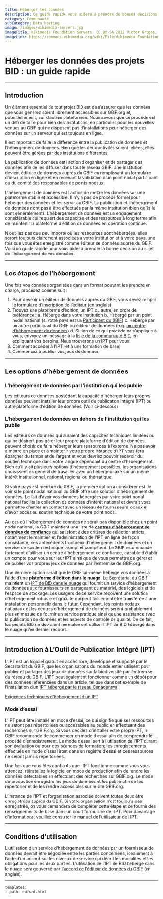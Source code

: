```yaml
---
title: Héberger les données
description: Ce guide rapide vous aidera à prendre de bonnes décisions sur la façon d'accueillir les données de votre projet BID. 
category: Communauté
subCategory: Data hosting
image: /images/wikimedia-servers.jpg
imageTitle: Wikimedia Foundation Servers. CC BY-SA 2012 Victor Grigas, Wikimedia Foundation.
imageLink: https://commons.wikimedia.org/wiki/File:Wikimedia_Foundation_Servers-8055_13.jpg
---
```

# Héberger les données des projets BID : un guide rapide

<!-- toc -->
<!-- tocstop -->

-----------------------
## Introduction

Un élément essentiel de tout projet BID est de s’assurer que les données que vous générez soient librement accessibles sur GBIF.org et, potentiellement, sur d’autres plateformes. Nous savons que ce procédé est un défi de taille pour bien des institutions, en particulier pour les nouvelles venues au GBIF qui ne disposent pas d’installations pour héberger des données sur un serveur qui est toujours en ligne.

Il est important de faire la différence entre la publication de données et l’hébergement de données. Bien que les deux activités soient reliées, elles peuvent être gérées par des institutions différentes.

La publication de données est l’action d’organiser et de partager des données afin de les diffuser dans tout le réseau GBIF. Une institution devient éditrice de données auprès du GBIF en remplissant un formulaire d’inscription en ligne et en recevant la validation d’un point nodal participant ou du comité des responsables de points nodaux.

L’hébergement de données est l’action de mettre les données sur une plateforme stable et accessible. Il n’y a pas de procédé formel pour héberger des données et les servir au GBIF. La publication et l’hébergement de données n’ont pas à être effectués par la même institution (bien qu’ils le sont généralement). L’hébergement de données est un engagement considérable qui requiert des capacités et des ressources à long terme afin de maintenir la plateforme d’édition de données en opération continue.

N’oubliez pas que peu importe où les ressources sont hébergées, elles seront toujours clairement associées à votre institution et à votre pays, une fois que vous êtes enregistré comme éditeur de données auprès du GBIF. Voici un guide rapide pour vous aider à prendre la bonne décision au sujet de l’hébergement de vos données.

-----------

## Les étapes de l’hébergement

Une fois vos données organisées dans un format pouvant les prendre en charge, procédez comme suit :
  
1. Pour devenir un éditeur de données auprès du GBIF, vous devez remplir le [formulaire d’inscription de l’éditeur](http://www.gbif.org/publishing-data/request-endorsement#/intro) (en anglais)
2. Trouvez une plateforme d’édition, un IPT ou autre, en ordre de préférence :
    a. Hébergé dans votre institution
    b. Hébergé par un point nodal national (si votre pays est un [Participant du GBIF](http://www.gbif.org/participation/participant-list))
    c. Hébergé par un autre participant du GBIF ou éditeur de données (e.g. [un centre d’hébergement de données](#centre))
    d. Si rien de ce qui précède ne s’applique à vous, envoyez un message à la [liste de la communauté BID](mailto:bid-community@lists.gbif.org), en expliquant vos besoins. Nous trouverons un IPT pour vous!
3. Comment accéder à l’IPT (et à une formation de base)
4. Commencez à publier vos jeux de données

-----------

## Les options d’hébergement de données

### L’hébergement de données par l’institution qui les publie

Les éditeurs de données possédant la capacité d’héberger leurs propres données peuvent installer leur propre outil de publication intégré (IPT) ou autre plateforme d’édition de données. (<a name="ipt">Voir ci-dessous</a>) 

### L’hébergement de données en dehors de l’institution qui les publie 

Les éditeurs de données qui auraient des capacités techniques limitées ou qui ne désirent pas gérer leur propre plateforme d’édition de données, peuvent choisir de faire héberger leurs ressources à l’externe. Ne pas avoir à mettre en place et à maintenir votre propre instance d’IPT vous fera épargner du temps et de l’argent et vous devriez pouvoir recevoir du soutien technique dans votre langue dépendant du centre d’hébergement. Bien qu’il y ait plusieurs options d’hébergement possibles, les organisations choisissent en général de travailler avec un hébergeur axé sur un même intérêt institutionnel, national, régional ou thématique.

Si votre pays est membre du GBIF, la première option à considérer est de voir si le point nodal national du GBIF offre une solution d’hébergement de données. Le fait d’avoir vos données hébergées par votre point nodal national facilite la collection de données d’intérêt national et devrait vous permettre d’entrer en contact avec un réseau de fournisseurs locaux et d’avoir accès au soutien technique de votre point nodal.

Au cas où l’hébergement de données ne serait pas disponible chez un point nodal national, le GBIF maintient une liste de <a name="centre"></a>[**centres d’hébergement de données de confiance**](https://github.com/gbif/ipt/wiki/dataHostingCentres#data-hosting-centres) qui satisfont à des critères de sélection stricts, notamment le maintien et l’administration de l’IPT en ligne de façon consistante, des antécédents fructueux d’hébergement de données et un service de soutien technique prompt et compétent. Le GBIF recommande fortement d’utiliser un centre d’hébergement de confiance, capable d’établir un compte pour vous sur leur IPT ainsi que de vous permettre de gérer et de publier vos propres jeux de données par l’entremise de GBIF.org.

Une dernière option serait que le GBIF lui-même héberge vos données à l’aide d’une **plateforme d’édition dans le nuage**. Le Secrétariat du GBIF maintient un [IPT de BID dans le nuage](http://cloud.gbif.org/bid/about.do) qui fournit un service d’hébergement de données aux fournisseurs en partageant du matériel, des logiciels et de l’espace de stockage. Les usagers de ce service reçoivent une solution d’hébergement robuste et gratuite qui peut facilement être transférée à une installation personnelle dans le futur. Cependant, les points nodaux nationaux et les centres d’hébergement de données seront probablement plus en mesure de fournir un service pratique ainsi qu’une assistance avec la publication de données et les aspects de contrôle de qualité. De ce fait, les projets BID ne devraient normalement utiliser l’IPT de BID hébergé dans le nuage qu’en dernier recours.

-----------

## Introduction à L’Outil de Publication Intégré (IPT)<a name="ipt"></a>

L’IPT est un logiciel gratuit en accès libre, développé et supporté par le Secrétariat du GBIF, que les organisations du monde entier utilisent pour publier et partager des jeux de données sur la biodiversité par l’entremise du réseau du GBIF. L’IPT peut également fonctionner comme un dépôt pour des données référencées dans un article, tel que dans cet exemple de l’installation d’un [IPT hébergé par le réseau Canadensys](http://data.canadensys.net/ipt).  

[Exigences techniques d’hébergement d’un IPT](https://github.com/gbif/ipt/wiki/IPT2ManualNotes.wiki#requirements)

### Mode d’essai

L’IPT peut être installé en mode d’essai, ce qui signifie que ses ressources ne seront pas répertoriées ou accessibles au public en effectuant des recherches sur GBIF.org. Si vous décidez d’installer votre propre IPT, le GBIF recommande de commencer en mode d’essai afin de comprendre le procédé d’enregistrement. Le mode d’essai sert à l’utilisation de l’IPT durant son évaluation ou pour des séances de formation; les enregistrements effectués en mode d’essai iront dans un registre d’essai et ces ressources ne seront jamais répertoriées.

Une fois que vous êtes confiants que l’IPT fonctionne comme vous vous attendez, réinstallez le logiciel en mode de production afin de rendre les données détectables en effectuant des recherches sur GBIF.org. Le mode de production enregistre les jeux de données et les publie afin de les répertorier et de les rendre accessibles sur le site GBIF.org.

L’instance de l’IPT et l’organisation associée doivent toutes deux être enregistrées auprès du GBIF. Si votre organisation n’est toujours pas enregistrée, on vous demandera de compléter cette étape et de fournir des renseignements de base dans un court formulaire de l’IPT. Pour davantage d’informations, veuillez consulter le [manuel de l’utilisateur de l’IPT](https://github.com/gbif/ipt/wiki/IPT2ManualNotes.wiki#configure-gbif-registration-options).

-----------

## Conditions d’utilisation
L’utilisation d’un service d’hébergement de données par un fournisseur de données devrait être négociée entre les parties concernées, idéalement à l’aide d’un accord sur les niveaux de service qui décrit les modalités et les obligations pour les deux parties. L’utilisation de l’IPT de BID hébergé dans le nuage sera gouverné par [l'accord de l’éditeur de données du GBIF](http://www.gbif.org/terms/data-publisher) (en anglais). 

-----------

```styledYaml
templates:
- path: eufund.html
```
